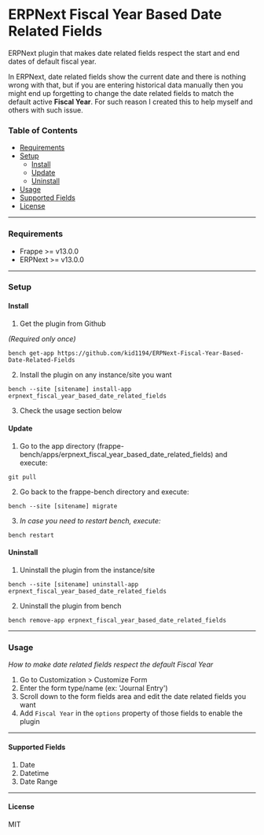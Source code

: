 # ERPNext Fiscal Year Based Date Related Fields
ERPNext plugin that makes date related fields respect the start and end dates of default fiscal year.

In ERPNext, date related fields show the current date and there is nothing wrong with that, but if you are entering historical data manually then you might end up forgetting to change the date related fields to match the default active **Fiscal Year**.
For such reason I created this to help myself and others with such issue.

### Table of Contents
<ul>
    <li><a href="#requirements">Requirements</a></li>
    <li>
    <a href="#setup">Setup</a>
        <ul>
            <li><a href="#install">Install</a></li>
            <li><a href="#update">Update</a></li>
            <li><a href="#uninstall">Uninstall</a></li>
        </ul>
    </li>
    <li><a href="#usage">Usage</a></li>
    <li><a href="#supported-fields">Supported Fields</a></li>
    <li><a href="#license">License</a></li>
</ul>

---

### Requirements
- Frappe >= v13.0.0
- ERPNext >= v13.0.0

---

### Setup

#### Install
1. Get the plugin from Github

*(Required only once)*

`bench get-app https://github.com/kid1194/ERPNext-Fiscal-Year-Based-Date-Related-Fields`

2. Install the plugin on any instance/site you want

`bench --site [sitename] install-app erpnext_fiscal_year_based_date_related_fields`

3. Check the usage section below

#### Update
1. Go to the app directory (frappe-bench/apps/erpnext_fiscal_year_based_date_related_fields) and execute:

`git pull`

2. Go back to the frappe-bench directory and execute:

`bench --site [sitename] migrate`

3. *In case you need to restart bench, execute:*

`bench restart`

#### Uninstall
1. Uninstall the plugin from the instance/site

`bench --site [sitename] uninstall-app erpnext_fiscal_year_based_date_related_fields`

2. Uninstall the plugin from bench

`bench remove-app erpnext_fiscal_year_based_date_related_fields`

---

### Usage
*How to make date related fields respect the default Fiscal Year*
1. Go to Customization > Customize Form
2. Enter the form type/name (ex: 'Journal Entry')
3. Scroll down to the form fields area and edit the date related fields you want
4. Add `Fiscal Year` in the `options` property of those fields to enable the plugin

---

#### Supported Fields
1. Date
2. Datetime
3. Date Range

---

#### License
MIT
